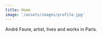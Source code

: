 ```yaml
---
title: Home
image: '/assets/images/profile.jpg'
---
```


André Faure, artist, lives and works in Paris.
